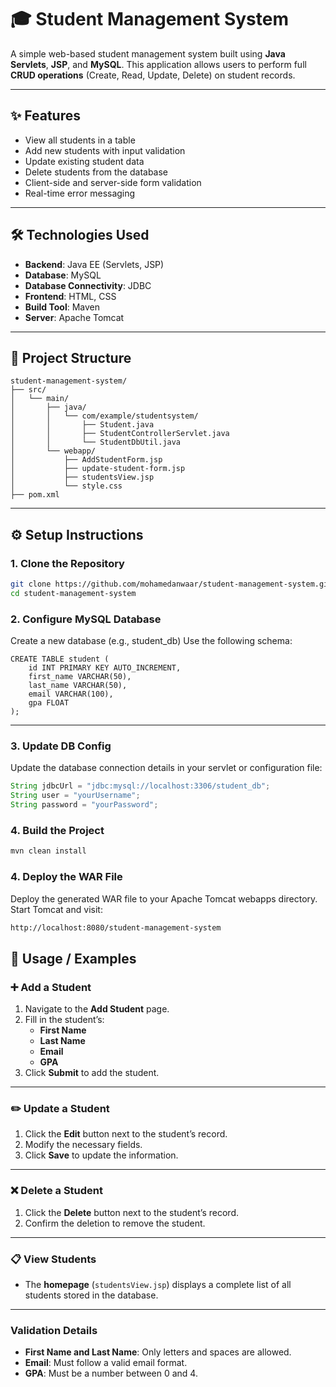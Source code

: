 # 🎓 Student Management System

A simple web-based student management system built using **Java Servlets**, **JSP**, and **MySQL**. This application allows users to perform full **CRUD operations** (Create, Read, Update, Delete) on student records.

---

## ✨ Features

- View all students in a table
- Add new students with input validation
- Update existing student data
- Delete students from the database
- Client-side and server-side form validation
- Real-time error messaging

---

## 🛠️ Technologies Used

- **Backend**: Java EE (Servlets, JSP)
- **Database**: MySQL
- **Database Connectivity**: JDBC
- **Frontend**: HTML, CSS
- **Build Tool**: Maven
- **Server**: Apache Tomcat

---

## 📁 Project Structure
```
student-management-system/
├── src/
│   └── main/
│       ├── java/
│       │   └── com/example/studentsystem/
│       │       ├── Student.java
│       │       ├── StudentControllerServlet.java
│       │       └── StudentDbUtil.java
│       └── webapp/
│           ├── AddStudentForm.jsp
│           ├── update-student-form.jsp
│           ├── studentsView.jsp
│           └── style.css
├── pom.xml
```

---

## ⚙️ Setup Instructions

### 1. Clone the Repository


```bash
git clone https://github.com/mohamedanwaar/student-management-system.git
cd student-management-system
```


### 2. Configure MySQL Database
Create a new database (e.g., student_db)
Use the following schema:
```MySQL
CREATE TABLE student (
    id INT PRIMARY KEY AUTO_INCREMENT,
    first_name VARCHAR(50),
    last_name VARCHAR(50),
    email VARCHAR(100),
    gpa FLOAT
);
```

---

### 3. Update DB Config
Update the database connection details in your servlet or configuration file:
```java
String jdbcUrl = "jdbc:mysql://localhost:3306/student_db";
String user = "yourUsername";
String password = "yourPassword";
```
### 4. Build the Project

```bash
mvn clean install
```
### 4. Deploy the WAR File
Deploy the generated WAR file to your Apache Tomcat webapps directory.
Start Tomcat and visit:

```bash
http://localhost:8080/student-management-system

```
## 🚀 Usage / Examples

### ➕ Add a Student

1. Navigate to the **Add Student** page.
2. Fill in the student’s:
   - **First Name**
   - **Last Name**
   - **Email**
   - **GPA**
3. Click **Submit** to add the student.

---

### ✏️ Update a Student

1. Click the **Edit** button next to the student’s record.
2. Modify the necessary fields.
3. Click **Save** to update the information.

---

### ❌ Delete a Student

1. Click the **Delete** button next to the student’s record.
2. Confirm the deletion to remove the student.

---

### 📋 View Students

- The **homepage** (`studentsView.jsp`) displays a complete list of all students stored in the database.

---

### Validation Details

- **First Name and Last Name**: Only letters and spaces are allowed.
- **Email**: Must follow a valid email format.
- **GPA**: Must be a number between 0 and 4.
